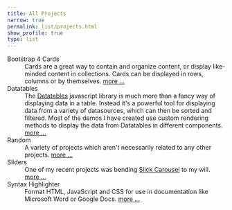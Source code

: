 ```yaml
---
title: All Projects
narrow: true
permalink: list/projects.html
show_profile: true
type: list
---
```


<!-- {%- for project in site.projects -%}
- [{{ project.title }}]({{ site.baseurl }}{{ project.url }})
{%- endfor -%} -->

<p></p>



<dl class="row">
    <dt>Bootstrap 4 Cards</dt>
    <dd class="ml-5">Cards are a great way to contain and organize content, or display like-minded content in collections. Cards can be displayed in rows, columns or by themselves. <a href="{{ site.baseurl }}/cards">more &hellip;</a></dd>
    <dt>Datatables</dt>
    <dd class="ml-5">The <a href="https://www.datatables.net/">Datatables</a> javascript library is much more than a fancy way of displaying data in a table. Instead it's a powerful tool for displaying data from a variety of datasources, which can then be sorted and filtered. Most of the demos I have created use custom rendering methods to display the data from Datatables in different components. <a href="{{ site.baseurl }}/datatables">more &hellip;</a></dd> 
    <dt>Random</dt>
    <dd class="ml-5">A variety of projects which aren't necessarily related to any other projects. <a href="{{ site.baseurl }}/pla yground">more &hellip;</a></dd>
    <dt>Sliders</dt>
    <dd class="ml-5">One of my recent projects was bending <a href="http://kenwheeler.github.io/slick/">Slick Carousel</a> to my will. <a href="{{ site.baseurl }}/sliders">more &hellip;</a></dd>
    <dt>Syntax Highlighter</dt>
    <dd class="ml-5">Format HTML, JavaScript and CSS for use in documentation like Microsoft Word or Google Docs. <a href="{{ site.baseurl }}/syntaxhighlighter">more &hellip;</a></dd>         
</dl>
